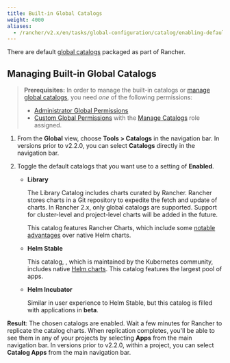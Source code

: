 ```yaml
---
title: Built-in Global Catalogs
weight: 4000
aliases:
  - /rancher/v2.x/en/tasks/global-configuration/catalog/enabling-default-catalogs/
---
```


There are default [global catalogs]({{<baseurl>}}/rancher/v2.x/en/catalog/#global-catalogs) packaged as part of Rancher.

## Managing Built-in Global Catalogs

>**Prerequisites:** In order to manage the built-in catalogs or [manage global catalogs]({{<baseurl>}}/rancher/v2.x/en/catalog/custom/adding/#adding-global-catalogs), you need _one_ of the following permissions:
>
>- [Administrator Global Permissions]({{<baseurl>}}/rancher/v2.x/en/admin-settings/rbac/global-permissions/)
>- [Custom Global Permissions]({{<baseurl>}}/rancher/v2.x/en/admin-settings/rbac/global-permissions/#custom-global-permissions) with the [Manage Catalogs]({{<baseurl>}}/rancher/v2.x/en/admin-settings/rbac/global-permissions/#global-permissions-reference) role assigned.

1. From the **Global** view, choose **Tools > Catalogs** in the navigation bar. In versions prior to v2.2.0, you can select **Catalogs** directly in the navigation bar.

2. Toggle the default catalogs that you want use to a setting of **Enabled**.

    - **Library**

    	The Library Catalog includes charts curated by Rancher. Rancher stores charts in a Git repository to expedite the fetch and update of charts. In Rancher 2.x, only global catalogs are supported. Support for cluster-level and project-level charts will be added in the future.

    	This catalog features Rancher Charts, which include some [notable advantages]({{<baseurl>}}/rancher/v2.x/en/catalog/custom/#chart-types) over native Helm charts.

    - **Helm Stable**

    	This catalog, , which is maintained by the Kubernetes community, includes native [Helm charts](https://github.com/kubernetes/helm/blob/master/docs/chart_template_guide/getting_started.md). This catalog features the largest pool of apps.

    - **Helm Incubator**

    	Similar in user experience to Helm Stable, but this catalog is filled with applications in **beta**.

 **Result**: The chosen catalogs are enabled. Wait a few minutes for Rancher to replicate the catalog charts. When replication completes, you'll be able to see them in any of your projects by selecting **Apps** from the main navigation bar. In versions prior to v2.2.0, within a project, you can select **Catalog Apps** from the main navigation bar.
